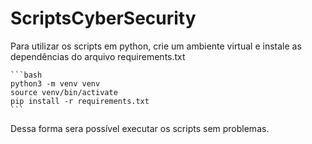 # ScriptsCyberSecurity
Para utilizar os scripts em python, crie um ambiente virtual e instale as dependências do arquivo requirements.txt

    ```bash
    python3 -m venv venv
    source venv/bin/activate
    pip install -r requirements.txt
    ```
Dessa forma sera possível executar os scripts sem problemas.